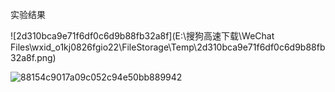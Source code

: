 实验结果

![2d310bca9e71f6df0c6d9b88fb32a8f](E:\搜狗高速下载\WeChat Files\wxid_o1kj0826fgio22\FileStorage\Temp\2d310bca9e71f6df0c6d9b88fb32a8f.png)

![88154c9017a09c052c94e50bb889942](C:\桌面\2025软件项目实践\88154c9017a09c052c94e50bb889942.jpg)